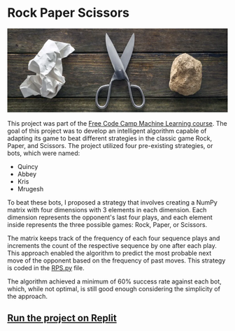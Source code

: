 # Rock Paper Scissors

<p align="center">
  <img src="./docs/rock-paper-scissors.jpg">
</p>

This project was part of the [Free Code Camp Machine Learning course](https://www.freecodecamp.org/learn/machine-learning-with-python/#how-neural-networks-work). The goal of this project was to develop an intelligent algorithm capable of adapting its game to beat different strategies in the classic game Rock, Paper, and Scissors. The project utilized four pre-existing strategies, or bots, which were named:

- Quincy
- Abbey
- Kris
- Mrugesh

To beat these bots, I proposed a strategy that involves creating a NumPy matrix with four dimensions with 3 elements in each dimension. Each dimension represents the opponent's last four plays, and each element inside represents the three possible games: Rock, Paper, or Scissors.

The matrix keeps track of the frequency of each four sequence plays and increments the count of the respective sequence by one after each play. This approach enabled the algorithm to predict the most probable next move of the opponent based on the frequency of past moves. This strategy is coded in the [RPS.py](./RPS.py) file.

The algorithm achieved a minimum of 60% success rate against each bot, which, while not optimal, is still good enough considering the simplicity of the approach.

## [Run the project on Replit](https://replit.com/@ValentinLopez/boilerplate-rock-paper-scissors)
